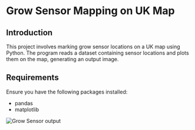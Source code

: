 # Grow Sensor Mapping on UK Map

## Introduction

This project involves marking grow sensor locations on a UK map using Python. The program reads a dataset containing sensor locations and plots them on the map, generating an output image.

## Requirements

Ensure you have the following packages installed:

- pandas
- matplotlib

![Grow Sensor output](YashashGrowLocationsMaps.png)
